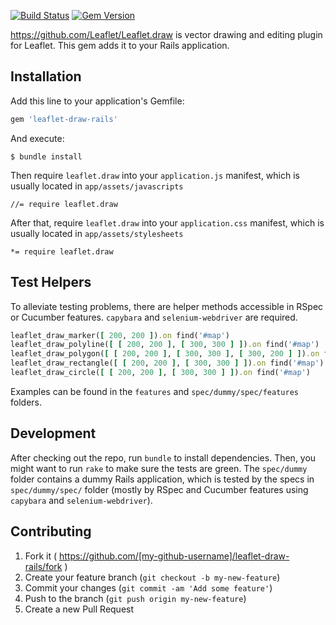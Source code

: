 [![Build Status](https://api.travis-ci.org/iharthrush/leaflet-draw-rails.svg?branch=master)](https://travis-ci.org/iharthrush/leaflet-draw-rails)
[![Gem Version](https://badge.fury.io/rb/leaflet-draw-rails.svg)](http://badge.fury.io/rb/leaflet-draw-rails)

https://github.com/Leaflet/Leaflet.draw is vector drawing and editing plugin for Leaflet.
This gem adds it to your Rails application.

## Installation

Add this line to your application's Gemfile:

```ruby
gem 'leaflet-draw-rails'
```

And execute:

    $ bundle install

Then require `leaflet.draw` into your `application.js` manifest, which is usually located in `app/assets/javascripts`
    
    //= require leaflet.draw

After that, require `leaflet.draw` into your `application.css` manifest, which is usually located in `app/assets/stylesheets`

    *= require leaflet.draw
    

## Test Helpers

To alleviate testing problems, there are helper methods accessible in RSpec or Cucumber features. `capybara` and `selenium-webdriver` are required.

```ruby
leaflet_draw_marker([ 200, 200 ]).on find('#map')
leaflet_draw_polyline([ [ 200, 200 ], [ 300, 300 ] ]).on find('#map')
leaflet_draw_polygon([ [ 200, 200 ], [ 300, 300 ], [ 300, 200 ] ]).on find('#map')
leaflet_draw_rectangle([ [ 200, 200 ], [ 300, 300 ] ]).on find('#map')
leaflet_draw_circle([ [ 200, 200 ], [ 300, 300 ] ]).on find('#map')
```

Examples can be found in the `features` and `spec/dummy/spec/features` folders.    

## Development

After checking out the repo, run `bundle` to install dependencies. Then, you might want to run `rake` to make sure the tests are green. The `spec/dummy` folder contains a dummy Rails application, which is tested by the specs in `spec/dummy/spec/` folder (mostly by RSpec and Cucumber features using `capybara` and `selenium-webdriver`).

## Contributing

1. Fork it ( https://github.com/[my-github-username]/leaflet-draw-rails/fork )
2. Create your feature branch (`git checkout -b my-new-feature`)
3. Commit your changes (`git commit -am 'Add some feature'`)
4. Push to the branch (`git push origin my-new-feature`)
5. Create a new Pull Request

